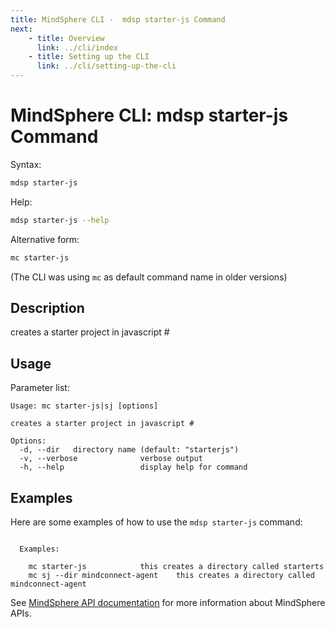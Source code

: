 ```yaml
---
title: MindSphere CLI -  mdsp starter-js Command
next:
    - title: Overview
      link: ../cli/index
    - title: Setting up the CLI
      link: ../cli/setting-up-the-cli
---
```


# MindSphere CLI: mdsp starter-js Command

Syntax:

```bash
mdsp starter-js
```

Help:

```bash
mdsp starter-js --help
```

Alternative form:

```bash
mc starter-js
```

(The CLI was using `mc` as default command name in older versions)

## Description

creates a starter project in javascript #

## Usage

Parameter list:

```text
Usage: mc starter-js|sj [options]

creates a starter project in javascript #

Options:
  -d, --dir   directory name (default: "starterjs")
  -v, --verbose              verbose output
  -h, --help                 display help for command

```

## Examples

Here are some examples of how to use the `mdsp starter-js` command:

```text

  Examples:

    mc starter-js 			 this creates a directory called starterts
    mc sj --dir mindconnect-agent 	 this creates a directory called mindconnect-agent

```

See [MindSphere API documentation](https://documentation.mindsphere.io/MindSphere/apis/index.html) for more information about MindSphere APIs.